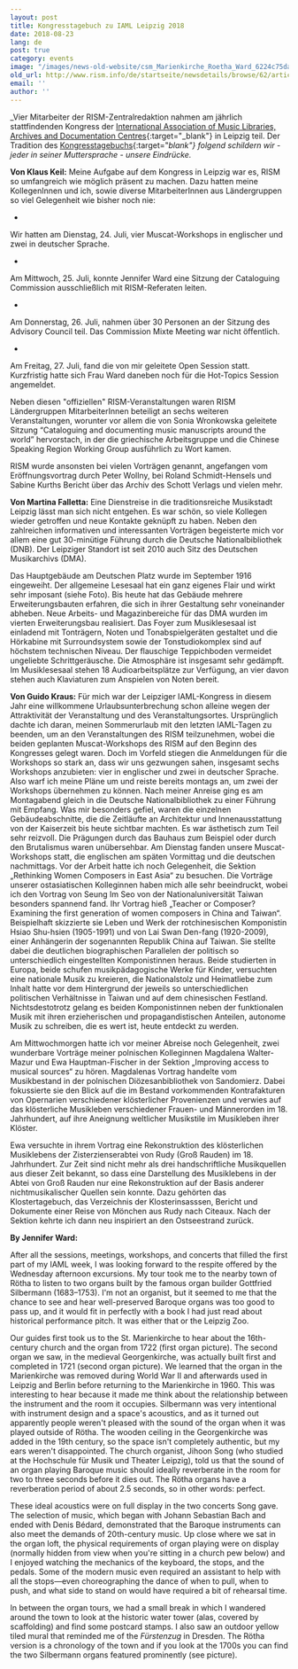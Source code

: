 ```yaml
---
layout: post
title: Kongresstagebuch zu IAML Leipzig 2018
date: 2018-08-23
lang: de
post: true
category: events
image: "/images/news-old-website/csm_Marienkirche_Roetha_Ward_6224c75da2.jpg"
old_url: http://www.rism.info/de/startseite/newsdetails/browse/62/article/64/congress-diary-from-iaml-leipzig-2018.html
email: ''
author: ''
---
```


_Vier Mitarbeiter der RISM-Zentralredaktion nahmen am jährlich stattfindenden Kongress der [International Association of Music Libraries, Archives and Documentation Centres](https://www.iaml.info/congresses/2018-leipzig){:target="_blank"} in Leipzig teil. Der Tradition des [Kongresstagebuchs](https://www.iaml.info/tags/congress-diary-kongresstagebuch-journal-de-bord-du-congres){:target="_blank"} folgend schildern wir - jeder in seiner Muttersprache - unsere Eindrücke._

**Von Klaus Keil:**
Meine Aufgabe auf dem Kongress in Leipzig war es, RISM so umfangreich wie möglich präsent zu machen. Dazu hatten meine KollegenInnen und ich, sowie diverse MitarbeiterInnen aus Ländergruppen so viel Gelegenheit wie bisher noch nie:

-

Wir hatten am Dienstag, 24. Juli, vier Muscat-Workshops in englischer und zwei in deutscher Sprache.

-

Am Mittwoch, 25. Juli, konnte Jennifer Ward eine Sitzung der Cataloguing Commission ausschließlich mit RISM-Referaten leiten.

-

Am Donnerstag, 26. Juli, nahmen über 30 Personen an der Sitzung des Advisory Council teil. Das Commission Mixte Meeting war nicht öffentlich.

-

Am Freitag, 27. Juli, fand die von mir geleitete Open Session statt. Kurzfristig hatte sich Frau Ward daneben noch für die Hot-Topics Session angemeldet.


Neben diesen "offiziellen" RISM-Veranstaltungen waren RISM Ländergruppen MitarbeiterInnen beteiligt an sechs weiteren Veranstaltungen, worunter vor allem die von Sonia Wronkowska geleitete Sitzung “Cataloguing and documenting music manuscripts around the world” hervorstach, in der die griechische Arbeitsgruppe und die Chinese Speaking Region Working Group ausführlich zu Wort kamen.

RISM wurde ansonsten bei vielen Vorträgen genannt, angefangen vom Eröffnungsvortrag durch Peter Wollny, bei Roland Schmidt-Hensels und Sabine Kurths Bericht über das Archiv des Schott Verlags und vielen mehr.

**Von Martina Falletta:**
Eine Dienstreise in die traditionsreiche Musikstadt Leipzig lässt man sich nicht entgehen. Es war schön, so viele Kollegen wieder getroffen und neue Kontakte geknüpft zu haben. Neben den zahlreichen informativen und interessanten Vorträgen begeisterte mich vor allem eine gut 30-minütige Führung durch die Deutsche Nationalbibliothek (DNB). Der Leipziger Standort ist seit 2010 auch Sitz des Deutschen Musikarchivs (DMA).

Das Hauptgebäude am Deutschen Platz wurde im September 1916 eingeweiht. Der allgemeine Lesesaal hat ein ganz eigenes Flair und wirkt sehr imposant (siehe Foto). Bis heute hat das Gebäude mehrere Erweiterungsbauten erfahren, die sich in ihrer Gestaltung sehr voneinander abheben. Neue Arbeits- und Magazinbereiche für das DMA wurden im vierten Erweiterungsbau realisiert. Das Foyer zum Musiklesesaal ist einladend mit Tonträgern, Noten und Tonabspielgeräten gestaltet und die Hörkabine mit Surroundsystem sowie der Tonstudiokomplex sind auf höchstem technischen Niveau. Der flauschige Teppichboden vermeidet ungeliebte Schrittgeräusche. Die Atmosphäre ist insgesamt sehr gedämpft. Im Musiklesesaal stehen 18 Audioarbeitsplätze zur Verfügung, an vier davon stehen auch Klaviaturen zum Anspielen von Noten bereit.


**Von Guido Kraus:**
Für mich war der Leipziger IAML-Kongress in diesem Jahr eine willkommene Urlaubsunterbrechung schon alleine wegen der Attraktivität der Veranstaltung und des Veranstaltungsortes. Ursprünglich dachte ich daran, meinen Sommerurlaub mit den letzten IAML-Tagen zu beenden, um an den Veranstaltungen des RISM teilzunehmen, wobei die beiden geplanten Muscat-Workshops des RISM auf den Beginn des Kongresses gelegt waren. Doch im Vorfeld stiegen die Anmeldungen für die Workshops so stark an, dass wir uns gezwungen sahen, insgesamt sechs Workshops anzubieten: vier in englischer und zwei in deutscher Sprache. Also warf ich meine Pläne um und reiste bereits montags an, um zwei der Workshops übernehmen zu können.
Nach meiner Anreise ging es am Montagabend gleich in die Deutsche Nationalbibliothek zu einer Führung mit Empfang. Was mir besonders gefiel, waren die einzelnen Gebäudeabschnitte, die die Zeitläufte an Architektur und Innenausstattung von der Kaiserzeit bis heute sichtbar machten. Es war ästhetisch zum Teil sehr reizvoll. Die Prägungen durch das Bauhaus zum Beispiel oder durch den Brutalismus waren unübersehbar.
Am Dienstag fanden unsere Muscat-Workshops statt, die englischen am späten Vormittag und die deutschen nachmittags. Vor der Arbeit hatte ich noch Gelegenheit, die Sektion „Rethinking Women Composers in East Asia“ zu besuchen. Die Vorträge unserer ostasiatischen Kolleginnen haben mich alle sehr beeindruckt, wobei ich den Vortrag von Seung Im Seo von der Nationaluniversität Taiwan besonders spannend fand. Ihr Vortrag hieß „Teacher or Composer? Examining the first generation of women composers in China and Taiwan“. Beispielhaft skizzierte sie Leben und Werk der rotchinesischen Komponistin Hsiao Shu-hsien (1905-1991) und von Lai Swan Den-fang (1920-2009), einer Anhängerin der sogenannten Republik China auf Taiwan. Sie stellte dabei die deutlichen biographischen Parallelen der politisch so unterschiedlich eingestellten Komponistinnen heraus. Beide studierten in Europa, beide schufen musikpädagogische Werke für Kinder, versuchten eine nationale Musik zu kreieren, die Nationalstolz und Heimatliebe zum Inhalt hatte vor dem Hintergrund der jeweils so unterschiedlichen politischen Verhältnisse in Taiwan und auf dem chinesischen Festland. Nichtsdestotrotz gelang es beiden Komponistinnen neben der funktionalen Musik mit ihren erzieherischen und propagandistischen Anteilen, autonome Musik zu schreiben, die es wert ist, heute entdeckt zu werden.

Am Mittwochmorgen hatte ich vor meiner Abreise noch Gelegenheit, zwei wunderbare Vorträge meiner polnischen Kolleginnen Magdalena Walter-Mazur und Ewa Hauptman-Fischer in der Sektion „Improving access to musical sources“ zu hören.
Magdalenas Vortrag handelte vom Musikbestand in der polnischen Diözesanbibliothek von Sandomierz. Dabei fokussierte sie den Blick auf die im Bestand vorkommenden Kontrafakturen von Opernarien verschiedener klösterlicher Provenienzen und verwies auf das klösterliche Musikleben verschiedener Frauen- und Männerorden im 18. Jahrhundert, auf ihre Aneignung weltlicher Musikstile im Musikleben ihrer Klöster.

Ewa versuchte in ihrem Vortrag eine Rekonstruktion des klösterlichen Musiklebens der Zisterzienserabtei von Rudy (Groß Rauden) im 18. Jahrhundert. Zur Zeit sind nicht mehr als drei handschriftliche Musikquellen aus dieser Zeit bekannt, so dass eine Darstellung des Musiklebens in der Abtei von Groß Rauden nur eine Rekonstruktion auf der Basis anderer nichtmusikalischer Quellen sein konnte. Dazu gehörten das Klostertagebuch, das Verzeichnis der Klosterinsasssen, Bericht und Dokumente einer Reise von Mönchen aus Rudy nach Citeaux.
Nach der Sektion kehrte ich dann neu inspiriert an den Ostseestrand zurück.

**By Jennifer Ward:**

After all the sessions, meetings, workshops, and concerts that filled the first part of my IAML week, I was looking forward to the respite offered by the Wednesday afternoon excursions. My tour took me to the nearby town of Rötha to listen to two organs built by the famous organ builder Gottfried Silbermann (1683–1753). I'm not an organist, but it seemed to me that the chance to see and hear well-preserved Baroque organs was too good to pass up, and it would fit in perfectly with a book I had just read about historical performance pitch. It was either that or the Leipzig Zoo.

Our guides first took us to the St. Marienkirche to hear about the 16th-century church and the organ from 1722 (first organ picture). The second organ we saw, in the medieval Georgenkirche, was actually built first and completed in 1721 (second organ picture). We learned that the organ in the Marienkirche was removed during World War II and afterwards used in Leipzig and Berlin before returning to the Marienkirche in 1960. This was interesting to hear because it made me think about the relationship between the instrument and the room it occupies. Silbermann was very intentional with instrument design and a space's acoustics, and as it turned out apparently people weren't pleased with the sound of the organ when it was played outside of Rötha. The wooden ceiling in the Georgenkirche was added in the 19th century, so the space isn't completely authentic, but my ears weren't disappointed. The church organist, Jihoon Song (who studied at the Hochschule für Musik und Theater Leipzig), told us that the sound of an organ playing Baroque music should ideally reverberate in the room for two to three seconds before it dies out. The Rötha organs have a reverberation period of about 2.5 seconds, so in other words: perfect.

These ideal acoustics were on full display in the two concerts Song gave. The selection of music, which began with Johann Sebastian Bach and ended with Denis Bédard, demonstrated that the Baroque instruments can also meet the demands of 20th-century music. Up close where we sat in the organ loft, the physical requirements of organ playing were on display (normally hidden from view when you're sitting in a church pew below) and I enjoyed watching the mechanics of the keyboard, the stops, and the pedals. Some of the modern music even required an assistant to help with all the stops—even choreographing the dance of when to pull, when to push, and what side to stand on would have required a bit of rehearsal time.

In between the organ tours, we had a small break in which I wandered around the town to look at the historic water tower (alas, covered by scaffolding) and find some postcard stamps. I also saw an outdoor yellow tiled mural that reminded me of the _Fürstenzug_ in Dresden. The Rötha version is a chronology of the town and if you look at the 1700s you can find the two Silbermann organs featured prominently (see picture).

